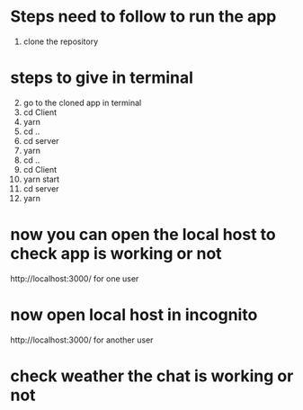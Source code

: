 # Steps need to follow to run the app
1. clone the repository

# steps to give in terminal
2. go to the cloned app in terminal
3. cd Client
4. yarn 
5. cd ..
6. cd server
7. yarn 
8. cd ..
9. cd Client 
10. yarn start
11. cd server
12. yarn

# now you can open the local host to check app is working or not

http://localhost:3000/   for one user

# now open local host in incognito

http://localhost:3000/   for another user

# check weather the chat is working or not 



